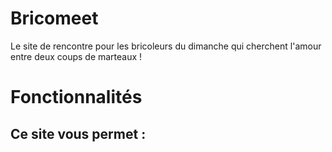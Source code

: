 # Bricomeet
Le site de rencontre pour les bricoleurs du dimanche qui cherchent l'amour entre deux coups de marteaux !
# Fonctionnalités
Ce site vous permet :
-
